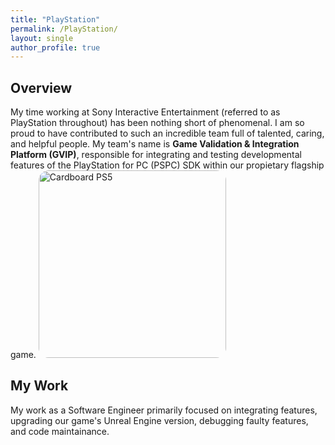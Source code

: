 ```yaml
---
title: "PlayStation"
permalink: /PlayStation/
layout: single
author_profile: true
---
```

## Overview

My time working at Sony Interactive Entertainment (referred to as PlayStation throughout) has been nothing short of phenomenal. I am so proud to have contributed to such an incredible team full of talented, caring, and helpful people. My team's name is **Game Validation & Integration Platform (GVIP)**, responsible for integrating and testing developmental features of the PlayStation for PC (PSPC) SDK within our propietary flagship game.
<img src="/Portfolio/assets/images/CardboardPS5.jpg" alt="Cardboard PS5" style="border-radius: 16px; width: 300px;">

## My Work

My work as a Software Engineer primarily focused on integrating features, upgrading our game's Unreal Engine version, debugging faulty features, and code maintainance.